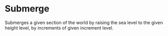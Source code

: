 # Submerge
Submerges a given section of the world by raising the sea level to the given height level, by increments of given increment level.
